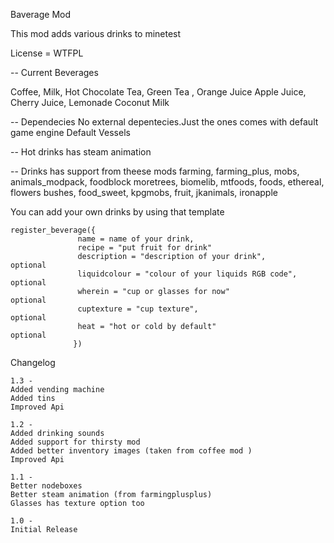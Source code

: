 Baverage Mod

This mod adds various drinks to minetest

License = WTFPL

-- Current Beverages

Coffee, Milk, Hot Chocolate
Tea, Green Tea , Orange Juice
Apple Juice, Cherry Juice, Lemonade
Coconut Milk

-- Dependecies
No external depentecies.Just the ones comes with default game engine
Default
Vessels

-- Hot drinks has steam animation



-- Drinks has support from theese mods
farming, farming_plus, mobs, animals_modpack, foodblock
moretrees, biomelib, mtfoods, foods, ethereal, flowers
bushes, food_sweet, kpgmobs, fruit, jkanimals, ironapple



You can add your own drinks by using that template

    register_beverage({
                   name = name of your drink,
                   recipe = "put fruit for drink"
                   description = "description of your drink",                 optional
                   liquidcolour = "colour of your liquids RGB code",          optional
                   wherein = "cup or glasses for now"                         optional
                   cuptexture = "cup texture",                                optional
                   heat = "hot or cold by default"                            optional
                  })

Changelog

    1.3 -
    Added vending machine
    Added tins
    Improved Api

    1.2 -
    Added drinking sounds
    Added support for thirsty mod
    Added better inventory images (taken from coffee mod )
    Improved Api

    1.1 -
    Better nodeboxes
    Better steam animation (from farmingplusplus)
    Glasses has texture option too
    
    1.0 -
    Initial Release
